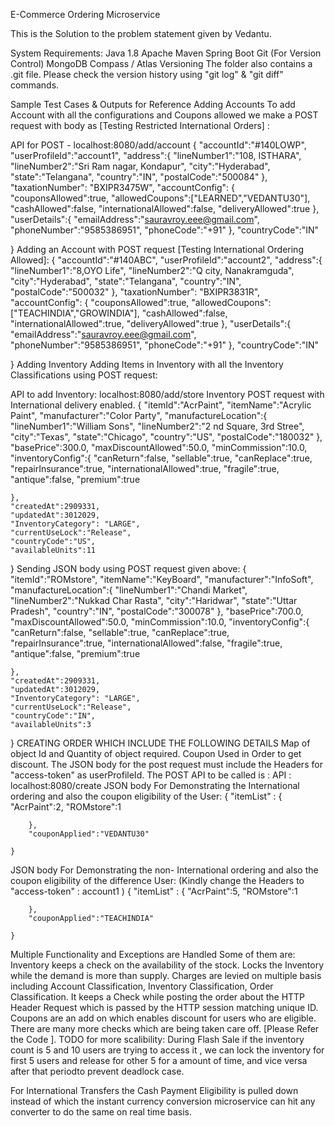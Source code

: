 E-Commerce Ordering Microservice

This is the Solution to the problem statement given by Vedantu.

System Requirements:
Java 1.8
Apache Maven
Spring Boot
Git (For Version Control)
MongoDB Compass / Atlas
Versioning
The folder also contains a .git file. Please check the version history using "git log" & "git diff" commands.

Sample Test Cases & Outputs for Reference
Adding Accounts
To add Account with all the configurations and Coupons allowed we make a POST request with body as [Testing Restricted International Orders] :

API for POST - localhost:8080/add/account
{
	"accountId":"#140LOWP",
	"userProfileId":"account1",
	"address":{
		"lineNumber1":"108, ISTHARA",
		"lineNumber2":"Sri Ram nagar, Kondapur",
		"city":"Hyderabad",
		"state":"Telangana",
		"country":"IN",
		"postalCode":"500084"
	},
	"taxationNumber": "BXIPR3475W",
	"accountConfig": {
		"couponsAllowed":true,
		"allowedCoupons":["LEARNED","VEDANTU30"],
		"cashAllowed":false,
		"internationalAllowed":false,
		"deliveryAllowed":true
	},
	"userDetails":{
		"emailAddress":"sauravroy.eee@gmail.com",
		"phoneNumber":"9585386951",
		"phoneCode":"+91"
	},
	"countryCode":"IN"
	
	
	
}
Adding an Account with POST request [Testing International Ordering Allowed]:
{
	"accountId":"#140ABC",
	"userProfileId":"account2",
	"address":{
		"lineNumber1":"8,OYO Life",
		"lineNumber2":"Q city, Nanakramguda",
		"city":"Hyderabad",
		"state":"Telangana",
		"country":"IN",
		"postalCode":"500032"
	},
	"taxationNumber": "BXIPR3831R",
	"accountConfig": {
		"couponsAllowed":true,
		"allowedCoupons":["TEACHINDIA","GROWINDIA"],
		"cashAllowed":false,
		"internationalAllowed":true,
		"deliveryAllowed":true
	},
	"userDetails":{
		"emailAddress":"sauravroy.eee@gmail.com",
		"phoneNumber":"9585386951",
		"phoneCode":"+91"
	},
	"countryCode":"IN"
	
	
	
}
Adding Inventory
Adding Items in Inventory with all the Inventory Classifications using POST request:

API to add Inventory: localhost:8080/add/store
Inventory POST request with International delivery enabled.
{
	"itemId":"AcrPaint",
	"itemName":"Acrylic Paint",
	"manufacturer":"Color Party",
	"manufactureLocation":{
		"lineNumber1":"William Sons",
		"lineNumber2":"2 nd Square, 3rd Stree",
		"city":"Texas",
		"state":"Chicago",
		"country":"US",
		"postalCode":"180032"
	},
	"basePrice":300.0,
	"maxDiscountAllowed":50.0,
	"minCommission":10.0,
	"inventoryConfig":{
		"canReturn":false,
		"sellable":true,
		"canReplace":true,
		"repairInsurance":true,
		"internationalAllowed":true,
		"fragile":true,
		"antique":false,
		"premium":true
		
	},
	"createdAt":2909331,
	"updatedAt":3012029,
	"InventoryCategory": "LARGE",
	"currentUseLock":"Release",
	"countryCode":"US",
	"availableUnits":11

	
}
Sending JSON body using POST request given above:
{
	"itemId":"ROMstore",
	"itemName":"KeyBoard",
	"manufacturer":"InfoSoft",
	"manufactureLocation":{
		"lineNumber1":"Chandi Market",
		"lineNumber2":"Nukkad Char Rasta",
		"city":"Haridwar",
		"state":"Uttar Pradesh",
		"country":"IN",
		"postalCode":"300078"
	},
	"basePrice":700.0,
	"maxDiscountAllowed":50.0,
	"minCommission":10.0,
	"inventoryConfig":{
		"canReturn":false,
		"sellable":true,
		"canReplace":true,
		"repairInsurance":true,
		"internationalAllowed":false,
		"fragile":true,
		"antique":false,
		"premium":true
		
	},
	"createdAt":2909331,
	"updatedAt":3012029,
	"InventoryCategory": "LARGE",
	"currentUseLock":"Release",
	"countryCode":"IN",
	"availableUnits":3

	
}
CREATING ORDER WHICH INCLUDE THE FOLLOWING DETAILS
Map of object Id and Quantity of object required.
Coupon Used in Order to get discount.
The JSON body for the post request must include the Headers for "access-token" as userProfileId.
The POST API to be called is :
API :  localhost:8080/create
JSON body For Demonstrating the International ordering and also the coupon eligibility of the User:
{
		"itemList" : {
   	"AcrPaint":2,
   	"ROMstore":1
   
		},
		"couponApplied":"VEDANTU30"
		
	}
JSON body For Demonstrating the non- International ordering and also the coupon eligibility of the difference User: (Kindly change the Headers to "access-token" : account1 )
 {
 		"itemList" : {
		"AcrPaint":5,
		"ROMstore":1
	
 		},
 		"couponApplied":"TEACHINDIA"
 		
 	}
Multiple Functionality and Exceptions are Handled Some of them are:
Inventory keeps a check on the availability of the stock.
Locks the Inventory while the demand is more than supply.
Charges are levied on multiple basis including Account Classification, Inventory Classification, Order Classification.
It keeps a Check while posting the order about the HTTP Header Request which is passed by the HTTP session matching unique ID.
Coupons are an add on which enables discount for users who are eligible.
There are many more checks which are being taken care off. [Please Refer the Code ].
TODO for more scalibility:
During Flash Sale if the inventory count is 5 and 10 users are trying to access it , we can lock the inventory for first 5 users and release for other 5 for a amount of time, and vice versa after that periodto prevent deadlock case.

For International Transfers the Cash Payment Eligibility is pulled down instead of which the instant currency conversion microservice can hit any converter to do the same on real time basis.
